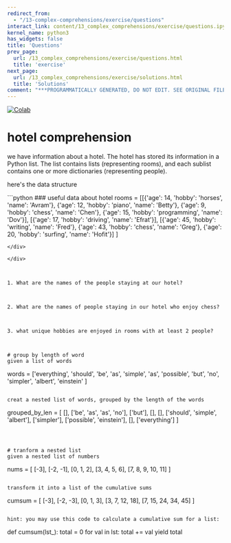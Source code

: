 ```yaml
---
redirect_from:
  - "/13-complex-comprehensions/exercise/questions"
interact_link: content/13_complex_comprehensions/exercise/questions.ipynb
kernel_name: python3
has_widgets: false
title: 'Questions'
prev_page:
  url: /13_complex_comprehensions/exercise/questions.html
  title: 'exercise'
next_page:
  url: /13_complex_comprehensions/exercise/solutions.html
  title: 'Solutions'
comment: "***PROGRAMMATICALLY GENERATED, DO NOT EDIT. SEE ORIGINAL FILES IN /content***"
---
```

<a href="https://colab.research.google.com/github/aviadr1/learn-advanced-python/blob/master/content/13_complex_comprehensions/exercise/questions.ipynb" target="_blank">
<img src="https://colab.research.google.com/assets/colab-badge.svg" 
     title="Open this file in Google Colab" alt="Colab"/>
</a>




# hotel comprehension
we have information about a hotel.
The hotel has stored its information in a Python list.
The list contains lists (representing rooms), and each sublist contains one or more dictionaries (representing people).

here's the data structure



<div markdown="1" class="cell code_cell">
<div class="input_area" markdown="1">
```python
### useful data about hotel
rooms = [[{'age': 14, 'hobby': 'horses', 'name': 'Avram'},  
          {'age': 12, 'hobby': 'piano', 'name': 'Betty'},  
          {'age': 9, 'hobby': 'chess', 'name': 'Chen'},  
          {'age': 15, 'hobby': 'programming', 'name': 'Dov'}],
         [{'age': 17, 'hobby': 'driving', 'name': 'Efrat'}],  
         [{'age': 45, 'hobby': 'writing', 'name': 'Fred'},  
          {'age': 43, 'hobby': 'chess', 'name': 'Greg'},
          {'age': 20, 'hobby': 'surfing', 'name': 'Hofit'}]
          ]

```
</div>

</div>



1. What are the names of the people staying at our hotel?



2. What are the names of people staying in our hotel who enjoy chess?



3. what unique hobbies are enjoyed in rooms with at least 2 people?



# group by length of word
given a list of words
```
words = ['everything', 'should', 'be', 'as', 'simple', 'as', 'possible',
         'but', 'no', 'simpler', 'albert', 'einstein'
        ]
```

creat a nested list of words, grouped by the length of the words
```
grouped_by_len = [
     [],
     ['be', 'as', 'as', 'no'],
     ['but'],
     [],
     [],
     ['should', 'simple', 'albert'],
     ['simpler'],
     ['possible', 'einstein'],
     [],
     ['everything']
    ]
```



# tranform a nested list
given a nested list of numbers
```
nums = [
 [-3],
 [-2, -1],
 [0, 1, 2],
 [3, 4, 5, 6],
 [7, 8, 9, 10, 11]
 ]
```

transform it into a list of the cumulative sums
```
cumsum = [
 [-3],
 [-2, -3],
 [0, 1, 3],
 [3, 7, 12, 18],
 [7, 15, 24, 34, 45]
 ]
```

hint: you may use this code to calculate a cumulative sum for a list:
```
def cumsum(lst_):
    total = 0
    for val in lst:
        total += val
        yield total
```

